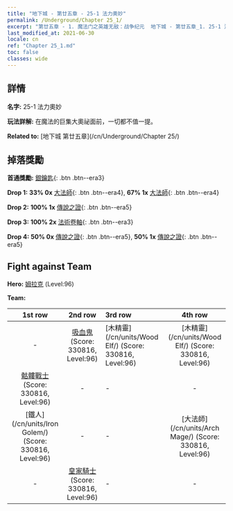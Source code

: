 ```yaml
---
title: "地下城 - 第廿五章 - 25-1 法力奧妙"
permalink: /Underground/Chapter 25_1/
excerpt: "第廿五章 - 1. 魔法门之英雄无敌：战争纪元  地下城 - 第廿五章_1. 25-1 法力奧妙"
last_modified_at: 2021-06-30
locale: cn
ref: "Chapter 25_1.md"
toc: false
classes: wide
---
```


## 詳情

 **名字:** 25-1 法力奧妙

 **玩法詳解:**       在魔法的巨集大奧祕面前，一切都不值一提。

 **Related to:** [地下城 第廿五章](/cn/Underground/Chapter 25/)

## 掉落獎勵

 **首通獎勵:** [銀鑰匙](/cn/Items/con_693/){: .btn .btn--era3}

 **Drop 1:** **33% 0x** [大法師](/cn/Items/unt_238/){: .btn .btn--era4}, **67% 1x** [大法師](/cn/Items/unt_238/){: .btn .btn--era4}

 **Drop 2:** **100% 1x** [傳說之證](/cn/Items/mat_88/){: .btn .btn--era5}

 **Drop 3:** **100% 2x** [法術卷軸](/cn/Items/con_694/){: .btn .btn--era3}

 **Drop 4:** **50% 0x** [傳說之證](/cn/Items/mat_81/){: .btn .btn--era5}, **50% 1x** [傳說之證](/cn/Items/mat_81/){: .btn .btn--era5}


## Fight against Team
 **Hero:** [姆拉克](/cn/heroes/Mullich/) (Level:96)

 **Team:**


  | 1st row | 2nd row | 3rd row | 4th row |
  |:----:|:----:|:----|:----:|
  | - | [吸血鬼](/cn/units/Vampire/) (Score: 330816, Level:96)  | [木精靈](/cn/units/Wood Elf/) (Score: 330816, Level:96)  | [木精靈](/cn/units/Wood Elf/) (Score: 330816, Level:96)  |
  | [骷髏戰士](/cn/units/Skeleton/) (Score: 330816, Level:96)  | - | - | - |
  | [鐵人](/cn/units/Iron Golem/) (Score: 330816, Level:96)  | - | - | [大法師](/cn/units/Arch Mage/) (Score: 330816, Level:96)  |
  | - | [皇家騎士](/cn/units/Cavalier/) (Score: 330816, Level:96)  | - | - |


